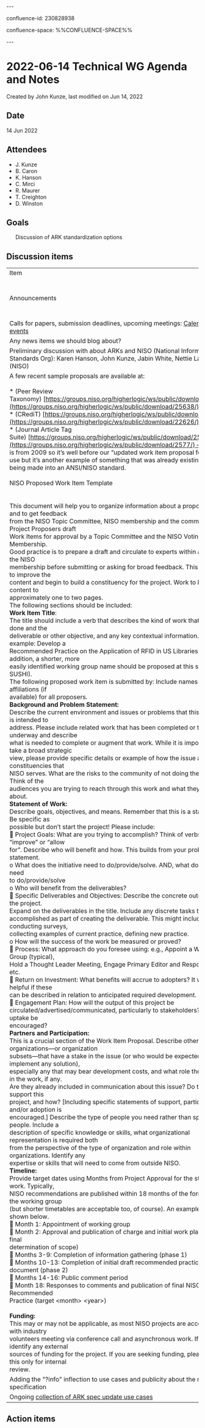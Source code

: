 \---

confluence-id: 230828938

confluence-space: %%CONFLUENCE-SPACE%%

\---

2022-06-14 Technical WG Agenda and Notes
========================================

Created by John Kunze, last modified on Jun 14, 2022

Date
----

14 Jun 2022

Attendees
---------

*   J. Kunze
*   B. Caron
*   K. Hanson
*   C. Mirci
*   R. Maurer
*   T. Creighton
*   D. Winston

Goals
-----

      Discussion of ARK standardization options

Discussion items
----------------

|     |     |     |
| --- | --- | --- |
| Item | Who | Notes |
| Announcements |     | jk: Mark Phillips saw a nice presentation from the "greens" folks at the Texas Digital Libraries conference  <br>bc: see greens entry at [https://coptr.digipres.org/index.php/Persistent\_Identification](https://coptr.digipres.org/index.php/Persistent_Identification) |
| Calls for papers, submission deadlines, upcoming meetings: [Calendar of events](Calendar-of-events_208341505.html) |     |     |
| Any news items we should blog about? |     |     |
| Preliminary discussion with about ARKs and NISO (National Information Standards Org): Karen Hanson, John Kunze, Jabin White, Nettie Lagace (NISO) |     | Seemed to go well |
| A few recent sample proposals are available at: <br><br>*   (Peer Review Taxonomy) [https://groups.niso.org/higherlogic/ws/public/download/25638/](https://groups.niso.org/higherlogic/ws/public/download/25638/)<br>*   (CRediT) [https://groups.niso.org/higherlogic/ws/public/download/22626/](https://groups.niso.org/higherlogic/ws/public/download/22626/)<br>*   (Journal Article Tag Suite) [https://groups.niso.org/higherlogic/ws/public/download/2577/](https://groups.niso.org/higherlogic/ws/public/download/2577/) — this one is from 2009 so it’s well before our “updated work item proposal form” was in use but it’s another example of something that was already existing/in use being made into an ANSI/NISO standard.<br><br>NISO Proposed Work Item Template<br><br>  <br>This document will help you to organize information about a proposed project and to get feedback  <br>from the NISO Topic Committee, NISO membership and the community. Project Proposers draft  <br>Work Items for approval by a Topic Committee and the NISO Voting Membership.  <br>Good practice is to prepare a draft and circulate to experts within and outside the NISO  <br>membership before submitting or asking for broad feedback. This allows you to improve the  <br>content and begin to build a constituency for the project. Work to keep the content to  <br>approximately one to two pages.  <br>The following sections should be included:  <br>**Work Item Title**:  <br>The title should include a verb that describes the kind of work that would be done and the  <br>deliverable or other objective, and any key contextual information. For example: Develop a  <br>Recommended Practice on the Application of RFID in US Libraries. In addition, a shorter, more  <br>easily identified working group name should be proposed at this stage (e.g., SUSHI).  <br>The following proposed work item is submitted by: Include names and affiliations (if  <br>available) for all proposers.  <br>**Background and Problem Statement:**  <br>Describe the current environment and issues or problems that this work item is intended to  <br>address. Please include related work that has been completed or that is underway and describe  <br>what is needed to complete or augment that work. While it is important to take a broad strategic  <br>view, please provide specific details or example of how the issue affects the constituencies that  <br>NISO serves. What are the risks to the community of not doing the project? Think of the  <br>audiences you are trying to reach through this work and what they care about.  <br>**Statement of Work:**  <br>Describe goals, objectives, and means. Remember that this is a starting point. Be specific as  <br>possible but don’t start the project! Please include:  <br> Project Goals: What are you trying to accomplish? Think of verbs like “improve” or “allow  <br>for”. Describe who will benefit and how. This builds from your problem statement.  <br>o What does the initiative need to do/provide/solve. AND, what does it NOT need  <br>to do/provide/solve  <br>o Who will benefit from the deliverables?  <br> Specific Deliverables and Objectives: Describe the concrete outcome(s) of the project.  <br>Expand on the deliverables in the title. Include any discrete tasks that must be  <br>accomplished as part of creating the deliverable. This might include conducting surveys,  <br>collecting examples of current practice, defining new practice.  <br>o How will the success of the work be measured or proved?  <br> Process: What approach do you foresee using: e.g., Appoint a Working Group (typical),  <br>Hold a Thought Leader Meeting, Engage Primary Editor and Response Panel, etc.  <br> Return on Investment: What benefits will accrue to adopters? It would be helpful if these  <br>can be described in relation to anticipated required development.  <br> Engagement Plan: How will the output of this project be  <br>circulated/advertised/communicated, particularly to stakeholders? How can uptake be  <br>encouraged?  <br>**Partners and Participation:**  <br>This is a crucial section of the Work Item Proposal. Describe other organizations—or organization  <br>subsets—that have a stake in the issue (or who would be expected to implement any solution),  <br>especially any that may bear development costs, and what role they will play in the work, if any.  <br>Are they already included in communication about this issue? Do they already support this  <br>project, and how? \[Including specific statements of support, participation and/or adoption is  <br>encouraged.\] Describe the type of people you need rather than specific people. Include a  <br>description of specific knowledge or skills, what organizational representation is required both  <br>from the perspective of the type of organization and role within organizations. Identify any  <br>expertise or skills that will need to come from outside NISO.  <br>**Timeline:**  <br>Provide target dates using Months from Project Approval for the stages of the work. Typically,  <br>NISO recommendations are published within 18 months of the formation of the working group  <br>(but shorter timetables are acceptable too, of course). An example timeline is shown below.  <br> Month 1: Appointment of working group  <br> Month 2: Approval and publication of charge and initial work plan (including final  <br>determination of scope)  <br> Months 3-9: Completion of information gathering (phase 1)  <br> Months 10-13: Completion of initial draft recommended practices document (phase 2)  <br> Months 14-16: Public comment period  <br> Month 18: Responses to comments and publication of final NISO Recommended  <br>Practice (target &lt;month&gt; &lt;year&gt;)<br><br>**Funding:**  <br>This may or may not be applicable, as most NISO projects are accomplished with industry  <br>volunteers meeting via conference call and asynchronous work. If applicable, identify any external  <br>sources of funding for the project. If you are seeking funding, please include this only for internal  <br>review. |     | rm: stakeholders seem to care more about presentation of value, rather than it having the stamp of an international org, so ANSI/NISO would be fine even though US-based.<br><br>jk: I've seen NISO standards becoming ISO standards w/o much friction<br><br>  <br><br>jk: question to answer - what's the track record for NISO standards becoming ISO standards?<br><br>[https://www.niso.org/niso-io/2017/11/niso-standards-are-free-read-use](https://www.niso.org/niso-io/2017/11/niso-standards-are-free-read-use)<br><br>  <br><br>all: ok to draft work item for review by WG (John and Karen) |
| Adding the "?info" inflection to use cases and publicity about the new ARK specification |     | (folded into below agenda item) |
| Ongoing [collection of ARK spec update use cases](https://docs.google.com/document/d/1ChFEml3HCxm02E8c1yt8BwpGmMzLvsHZSi6O00sgixg) |     | people agreed to try and fill out |

Action items
------------